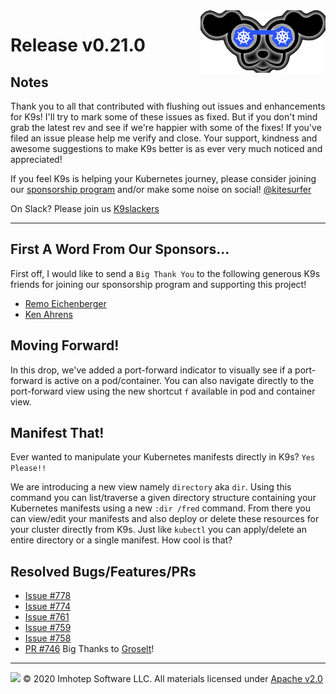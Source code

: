 <img src="https://raw.githubusercontent.com/derailed/k9s/master/assets/k9s_small.png" align="right" width="200" height="auto"/>

# Release v0.21.0

## Notes

Thank you to all that contributed with flushing out issues and enhancements for K9s! I'll try to mark some of these issues as fixed. But if you don't mind grab the latest rev and see if we're happier with some of the fixes! If you've filed an issue please help me verify and close. Your support, kindness and awesome suggestions to make K9s better is as ever very much noticed and appreciated!

If you feel K9s is helping your Kubernetes journey, please consider joining our [sponsorship program](https://github.com/sponsors/derailed) and/or make some noise on social! [@kitesurfer](https://twitter.com/kitesurfer)

On Slack? Please join us [K9slackers](https://join.slack.com/t/k9sers/shared_invite/enQtOTA5MDEyNzI5MTU0LWQ1ZGI3MzliYzZhZWEyNzYxYzA3NjE0YTk1YmFmNzViZjIyNzhkZGI0MmJjYzhlNjdlMGJhYzE2ZGU1NjkyNTM)

---

## First A Word From Our Sponsors...

First off, I would like to send a `Big Thank You` to the following generous K9s friends for joining our sponsorship program and supporting this project!

* [Remo Eichenberger](https://github.com/remoe)
* [Ken Ahrens](https://github.com/kenahrens)

## Moving Forward!

In this drop, we've added a port-forward indicator to visually see if a port-forward is active on a pod/container. You can also navigate directly to the port-forward view using the new shortcut `f` available in
pod and container view.

## Manifest That!

Ever wanted to manipulate your Kubernetes manifests directly in K9s? `Yes Please!!`

We are introducing a new view namely `directory` aka `dir`. Using this command you can list/traverse a given directory structure containing your Kubernetes manifests using a new `:dir /fred` command.
From there you can view/edit your manifests and also deploy or delete these resources for your cluster directly from K9s. Just like `kubectl` you can apply/delete an entire directory or a single manifest.
How cool is that?

## Resolved Bugs/Features/PRs

* [Issue #778](https://github.com/kswapd/k10s/issues/778)
* [Issue #774](https://github.com/kswapd/k10s/issues/774)
* [Issue #761](https://github.com/kswapd/k10s/issues/761)
* [Issue #759](https://github.com/kswapd/k10s/issues/759)
* [Issue #758](https://github.com/kswapd/k10s/issues/758)
* [PR #746](https://github.com/kswapd/k10s/pull/746) Big Thanks to [Groselt](https://github.com/groselt)!

---

<img src="https://raw.githubusercontent.com/derailed/k9s/master/assets/imhotep_logo.png" width="32" height="auto"/> © 2020 Imhotep Software LLC. All materials licensed under [Apache v2.0](http://www.apache.org/licenses/LICENSE-2.0)
